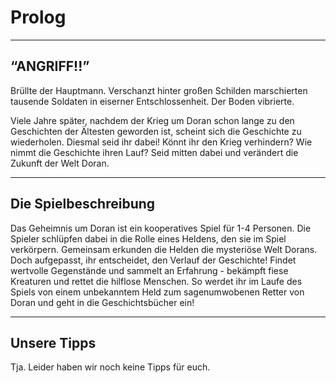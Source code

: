 # Prolog

---

## “ANGRIFF!!”



Brüllte der Hauptmann. Verschanzt hinter großen Schilden marschierten tausende Soldaten in eiserner Entschlossenheit. Der Boden vibrierte. 


Viele Jahre später, nachdem der Krieg um Doran schon lange zu den Geschichten der Ältesten geworden ist, scheint sich die Geschichte zu wiederholen. Diesmal seid ihr dabei! Könnt ihr den Krieg verhindern? Wie nimmt die Geschichte ihren Lauf? Seid mitten dabei und verändert die Zukunft der Welt Doran.


---

## Die Spielbeschreibung

Das Geheimnis um Doran ist ein kooperatives Spiel für 1-4 Personen. Die Spieler schlüpfen dabei in die Rolle eines Heldens, den sie im Spiel verkörpern. Gemeinsam erkunden die Helden die mysteriöse Welt Dorans. Doch aufgepasst, ihr entscheidet, den Verlauf der Geschichte! Findet wertvolle Gegenstände und sammelt an Erfahrung - bekämpft fiese Kreaturen und rettet die hilflose Menschen. So werdet ihr im Laufe des Spiels von einem unbekanntem Held zum sagenumwobenen Retter von Doran und geht in die Geschichtsbücher ein!

---

## Unsere Tipps

Tja. Leider haben wir noch keine Tipps für euch.
